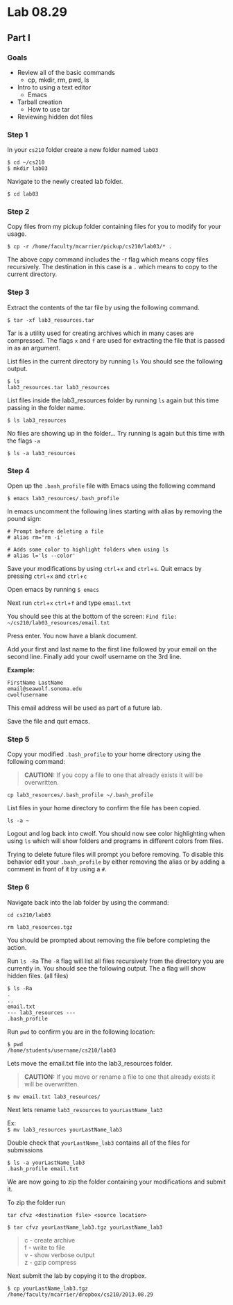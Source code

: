 # Lab 08.29

## Part I 

### Goals
* Review all of the basic commands
	* cp, mkdir, rm, pwd, ls
* Intro to using a text editor
	* Emacs
* Tarball creation
	* How to use tar
* Reviewing hidden dot files

### Step 1

In your `cs210` folder create a new folder named `lab03`

`$ cd ~/cs210`  
`$ mkdir lab03`

Navigate to the newly created lab folder.

`$ cd lab03`

### Step 2

Copy files from my pickup folder containing files for you to modify for your usage.

`$ cp -r /home/faculty/mcarrier/pickup/cs210/lab03/* .`

The above copy command includes the -r flag which means copy files recursively. The destination in this case is a `.` which means to copy to the current directory.

### Step 3

Extract the contents of the tar file by using the following command.

`$ tar -xf lab3_resources.tar`

Tar is a utility used for creating archives which in many cases are compressed. The flags `x` and `f` are used for extracting the file that is passed in as an argument.

List files in the current directory by running `ls` You should see the following output.

```
$ ls
lab3_resources.tar lab3_resources
```

List files inside the lab3_resources folder by running `ls` again but this time passing in the folder name.

`$ ls lab3_resources`

No files are showing up in the folder… Try running ls again but this time with the flags `-a`

`$ ls -a lab3_resources`

### Step 4

Open up the `.bash_profile` file with Emacs using the following command

`$ emacs lab3_resources/.bash_profile`

In emacs uncomment the following lines starting with alias by removing the pound sign:

```
# Prompt before deleting a file
# alias rm='rm -i'

# Adds some color to highlight folders when using ls
# alias l='ls --color'

```

Save your modifications by using `ctrl`+`x` and `ctrl`+`s`.
Quit emacs by pressing `ctrl`+`x` and `ctrl`+`c`

Open emacs by running `$ emacs` 

Next run `ctrl`+`x` `ctrl`+`f` and type `email.txt`

You should see this at the bottom of the screen:
`Find file: ~/cs210/lab03_resources/email.txt`

Press enter. You now have a blank document.

Add your first and last name to the first line
followed by your email on the second line. Finally add your cwolf username on the 3rd line.

__Example:__

```
FirstName LastName
email@seawolf.sonoma.edu
cwolfusername

```
This email address will be used as part of a future lab.

Save the file and quit emacs.

### Step 5

Copy your modified `.bash_profile` to your home directory using the following command:

> __CAUTION:__ If you copy a file to one that already exists it will be overwritten.

`cp lab3_resources/.bash_profile ~/.bash_profile`

List files in your home directory to confirm the file has been copied.

`ls -a ~`

Logout and log back into cwolf. You should now see color highlighting when using `ls` which will show folders and programs in different colors from files.

Trying to delete future files will prompt you before removing. To disable this behavior edit your `.bash_profile` by either removing the alias or by adding a comment in front of it by using a `#`.

### Step 6

Navigate back into the lab folder by using the command: 

`cd cs210/lab03`

`rm lab3_resources.tgz`

You should be prompted about removing the file before completing the action.

Run `ls -Ra` The `-R` flag will list all files recursively from the directory you are currently in. You should see the following output. The a flag will show hidden files. (all files)

```
$ ls -Ra
.
..
email.txt
--- lab3_resources ---
.bash_profile

```

Run `pwd` to confirm you are in the following location:

```
$ pwd
/home/students/username/cs210/lab03
```
Lets move the email.txt file into the lab3_resources folder.

> __CAUTION:__ If you move or rename a file to one that already exists it will be overwritten.

`$ mv email.txt lab3_resources/`

Next lets rename `lab3_resources` to `yourLastName_lab3`

Ex:  
`$ mv lab3_resources yourLastName_lab3`

Double check that `yourLastName_lab3` contains all of the files for submissions

```
$ ls -a yourLastName_lab3
.bash_profile email.txt

```

We are now going to zip the folder containing your modifications and submit it.

To zip the folder run   

`tar cfvz <destination file> <source location>`

`$ tar cfvz yourLastName_lab3.tgz yourLastName_lab3`

> c - create archive  
> f - write to file  
> v - show verbose output    
> z - gzip compress  

Next submit the lab by copying it to the dropbox.

`$ cp yourLastName_lab3.tgz /home/faculty/mcarrier/dropbox/cs210/2013.08.29`
